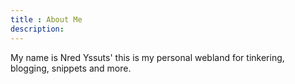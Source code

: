 ```yaml
---
title : About Me
description:
---
```


My name is Nred Yssuts' this is my personal webland for tinkering, blogging, snippets and more.
